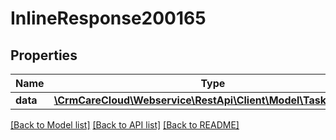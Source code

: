 # InlineResponse200165

## Properties
Name | Type | Description | Notes
------------ | ------------- | ------------- | -------------
**data** | [**\CrmCareCloud\Webservice\RestApi\Client\Model\TaskAssignee**](TaskAssignee.md) |  | [optional] 

[[Back to Model list]](../../README.md#documentation-for-models) [[Back to API list]](../../README.md#documentation-for-api-endpoints) [[Back to README]](../../README.md)

